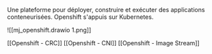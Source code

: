 Une plateforme pour déployer, construire et exécuter des applications conteneurisées. Openshift s'appuis sur Kubernetes.

![[mj_openshift.drawio 1.png]]

[[Openshift - CRC]]
[[Openshift - CNI]]
[[Openshift - Image Stream]]